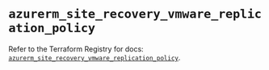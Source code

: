 # `azurerm_site_recovery_vmware_replication_policy`

Refer to the Terraform Registry for docs: [`azurerm_site_recovery_vmware_replication_policy`](https://registry.terraform.io/providers/hashicorp/azurerm/3.93.0/docs/resources/site_recovery_vmware_replication_policy).
